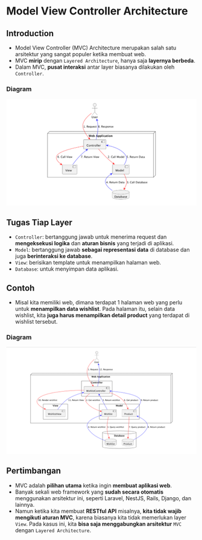 # Model View Controller Architecture

## Introduction

- Model View Controller (MVC) Architecture merupakan salah satu arsitektur yang sangat populer ketika membuat web.
- MVC **mirip** dengan `Layered Architecture`, hanya saja **layernya berbeda**.
- Dalam MVC, **pusat interaksi** antar layer biasanya dilakukan oleh `Controller`.

### Diagram

![Diagram](./assets/section-05-01.png)

## Tugas Tiap Layer

- `Controller`: bertanggung jawab untuk menerima request dan **mengeksekusi logika** dan **aturan bisnis** yang terjadi di aplikasi.
- `Model`: bertanggung jawab **sebagai representasi data** di database dan juga **berinteraksi ke database**.
- `View`: berisikan template untuk menampilkan halaman web.
- `Database`: untuk menyimpan data aplikasi.

## Contoh

- Misal kita memiliki web, dimana terdapat 1 halaman web yang perlu untuk **menampilkan data wishlist**. Pada halaman itu, selain data wishlist, kita **juga harus menampilkan detail product** yang terdapat di wishlist tersebut.

### Diagram

![Diagram](./assets/section-05-02.png)

## Pertimbangan

- MVC adalah **pilihan utama** ketika ingin **membuat aplikasi web**.
- Banyak sekali web framework yang **sudah secara otomatis** menggunakan arsitektur ini, seperti Laravel, NestJS, Rails, Django, dan lainnya.
- Namun ketika kita membuat **RESTful API** misalnya, **kita tidak wajib mengikuti aturan MVC**, karena biasanya kita tidak memerlukan layer `View`. Pada kasus ini, kita **bisa saja menggabungkan arsitektur** `MVC` dengan `Layered Architecture`.
